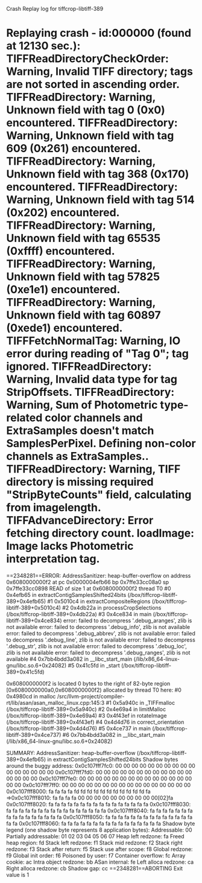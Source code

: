 Crash Replay log for tiffcrop-libtiff-389

Replaying crash - id:000000 (found at 12130 sec.):
TIFFReadDirectoryCheckOrder: Warning, Invalid TIFF directory; tags are not sorted in ascending order.
TIFFReadDirectory: Warning, Unknown field with tag 0 (0x0) encountered.
TIFFReadDirectory: Warning, Unknown field with tag 609 (0x261) encountered.
TIFFReadDirectory: Warning, Unknown field with tag 368 (0x170) encountered.
TIFFReadDirectory: Warning, Unknown field with tag 514 (0x202) encountered.
TIFFReadDirectory: Warning, Unknown field with tag 65535 (0xffff) encountered.
TIFFReadDirectory: Warning, Unknown field with tag 57825 (0xe1e1) encountered.
TIFFReadDirectory: Warning, Unknown field with tag 60897 (0xede1) encountered.
TIFFFetchNormalTag: Warning, IO error during reading of "Tag 0"; tag ignored.
TIFFReadDirectory: Warning, Invalid data type for tag StripOffsets.
TIFFReadDirectory: Warning, Sum of Photometric type-related color channels and ExtraSamples doesn't match SamplesPerPixel. Defining non-color channels as ExtraSamples..
TIFFReadDirectory: Warning, TIFF directory is missing required "StripByteCounts" field, calculating from imagelength.
TIFFAdvanceDirectory: Error fetching directory count.
loadImage: Image lacks Photometric interpretation tag.
=================================================================
==2348281==ERROR: AddressSanitizer: heap-buffer-overflow on address 0x6080000000f2 at pc 0x0000004efb66 bp 0x7ffe33cc08a0 sp 0x7ffe33cc0898
READ of size 1 at 0x6080000000f2 thread T0
    #0 0x4efb65 in extractContigSamplesShifted24bits (/box/tiffcrop-libtiff-389+0x4efb65)
    #1 0x5010c4 in extractCompositeRegions (/box/tiffcrop-libtiff-389+0x5010c4)
    #2 0x4db22a in processCropSelections (/box/tiffcrop-libtiff-389+0x4db22a)
    #3 0x4ce834 in main (/box/tiffcrop-libtiff-389+0x4ce834)
error: failed to decompress '.debug_aranges', zlib is not available
error: failed to decompress '.debug_info', zlib is not available
error: failed to decompress '.debug_abbrev', zlib is not available
error: failed to decompress '.debug_line', zlib is not available
error: failed to decompress '.debug_str', zlib is not available
error: failed to decompress '.debug_loc', zlib is not available
error: failed to decompress '.debug_ranges', zlib is not available
    #4 0x7bb4bdd3a082 in __libc_start_main (/lib/x86_64-linux-gnu/libc.so.6+0x24082)
    #5 0x41c5fd in _start (/box/tiffcrop-libtiff-389+0x41c5fd)

0x6080000000f2 is located 0 bytes to the right of 82-byte region [0x6080000000a0,0x6080000000f2)
allocated by thread T0 here:
    #0 0x4980cd in malloc /src/llvm-project/compiler-rt/lib/asan/asan_malloc_linux.cpp:145:3
    #1 0x5a940c in _TIFFmalloc (/box/tiffcrop-libtiff-389+0x5a940c)
    #2 0x4e69a4 in limitMalloc (/box/tiffcrop-libtiff-389+0x4e69a4)
    #3 0x4f43ef in rotateImage (/box/tiffcrop-libtiff-389+0x4f43ef)
    #4 0x4d4d76 in correct_orientation (/box/tiffcrop-libtiff-389+0x4d4d76)
    #5 0x4ce737 in main (/box/tiffcrop-libtiff-389+0x4ce737)
    #6 0x7bb4bdd3a082 in __libc_start_main (/lib/x86_64-linux-gnu/libc.so.6+0x24082)

SUMMARY: AddressSanitizer: heap-buffer-overflow (/box/tiffcrop-libtiff-389+0x4efb65) in extractContigSamplesShifted24bits
Shadow bytes around the buggy address:
  0x0c107fff7fc0: 00 00 00 00 00 00 00 00 00 00 00 00 00 00 00 00
  0x0c107fff7fd0: 00 00 00 00 00 00 00 00 00 00 00 00 00 00 00 00
  0x0c107fff7fe0: 00 00 00 00 00 00 00 00 00 00 00 00 00 00 00 00
  0x0c107fff7ff0: 00 00 00 00 00 00 00 00 00 00 00 00 00 00 00 00
  0x0c107fff8000: fa fa fa fa fd fd fd fd fd fd fd fd fd fd fd fa
=>0x0c107fff8010: fa fa fa fa 00 00 00 00 00 00 00 00 00 00[02]fa
  0x0c107fff8020: fa fa fa fa fa fa fa fa fa fa fa fa fa fa fa fa
  0x0c107fff8030: fa fa fa fa fa fa fa fa fa fa fa fa fa fa fa fa
  0x0c107fff8040: fa fa fa fa fa fa fa fa fa fa fa fa fa fa fa fa
  0x0c107fff8050: fa fa fa fa fa fa fa fa fa fa fa fa fa fa fa fa
  0x0c107fff8060: fa fa fa fa fa fa fa fa fa fa fa fa fa fa fa fa
Shadow byte legend (one shadow byte represents 8 application bytes):
  Addressable:           00
  Partially addressable: 01 02 03 04 05 06 07 
  Heap left redzone:       fa
  Freed heap region:       fd
  Stack left redzone:      f1
  Stack mid redzone:       f2
  Stack right redzone:     f3
  Stack after return:      f5
  Stack use after scope:   f8
  Global redzone:          f9
  Global init order:       f6
  Poisoned by user:        f7
  Container overflow:      fc
  Array cookie:            ac
  Intra object redzone:    bb
  ASan internal:           fe
  Left alloca redzone:     ca
  Right alloca redzone:    cb
  Shadow gap:              cc
==2348281==ABORTING
Exit value is 1